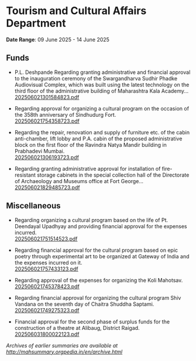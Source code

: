 # Tourism and Cultural Affairs Department

**Date Range**: 09 June 2025 - 14 June 2025


## Funds
- P.L. Deshpande Regarding granting administrative and financial approval to the inauguration ceremony of the Swargandharva Sudhir Phadke Audiovisual Complex, which was built using the latest technology on the third floor of the administrative building of Maharashtra Kala Academy...\
  [202506021301584823.pdf](https://gr.maharashtra.gov.in/Site/Upload/Government%20Resolutions/English/202506021301584823.pdf)

- Regarding approval for organizing a cultural program on the occasion of the 358th anniversary of Sindhudurg Fort.\
  [202506021754358723.pdf](https://gr.maharashtra.gov.in/Site/Upload/Government%20Resolutions/English/202506021754358723.pdf)

- Regarding the repair, renovation and supply of furniture etc. of the cabin anti-chamber, lift lobby and P.A. cabin of the proposed administrative block on the first floor of the Ravindra Natya Mandir building in Prabhadevi Mumbai.\
  [202506021306193723.pdf](https://gr.maharashtra.gov.in/Site/Upload/Government%20Resolutions/English/202506021306193723.pdf)

- Regarding granting administrative approval for installation of fire-resistant storage cabinets in the special collection hall of the Directorate of Archaeology and Museums office at Fort George...\
  [202506021829485723.pdf](https://gr.maharashtra.gov.in/Site/Upload/Government%20Resolutions/English/202506021829485723.pdf)

## Miscellaneous
- Regarding organizing a cultural program based on the life of Pt. Deendayal Upadhyay and providing financial approval for the expenses incurred.\
  [202506021751514523.pdf](https://gr.maharashtra.gov.in/Site/Upload/Government%20Resolutions/English/202506021751514523.pdf)

- Regarding financial approval for the cultural program based on epic poetry through experimental art to be organized at Gateway of India and the expenses incurred on it.\
  [202506021757433123.pdf](https://gr.maharashtra.gov.in/Site/Upload/Government%20Resolutions/English/202506021757433123.pdf)

- Regarding approval of the expenses for organizing the Koli Mahotsav.\
  [202506021745378423.pdf](https://gr.maharashtra.gov.in/Site/Upload/Government%20Resolutions/English/202506021745378423.pdf)

- Regarding financial approval for organizing the cultural program Shiv Vandana on the seventh day of Chaitra Shuddha Saptami.\
  [202506021749275323.pdf](https://gr.maharashtra.gov.in/Site/Upload/Government%20Resolutions/English/202506021749275323.pdf)

- Financial approval for the second phase of surplus funds for the construction of a theatre at Alibaug, District Raigad.\
  [202506031800022123.pdf](https://gr.maharashtra.gov.in/Site/Upload/Government%20Resolutions/English/202506031800022123.pdf)


*Archives of earlier summaries are available at http://mahsummary.orgpedia.in/en/archive.html*